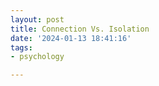 ```yaml
---
layout: post
title: Connection Vs. Isolation
date: '2024-01-13 18:41:16'
tags:
- psychology

---
```


